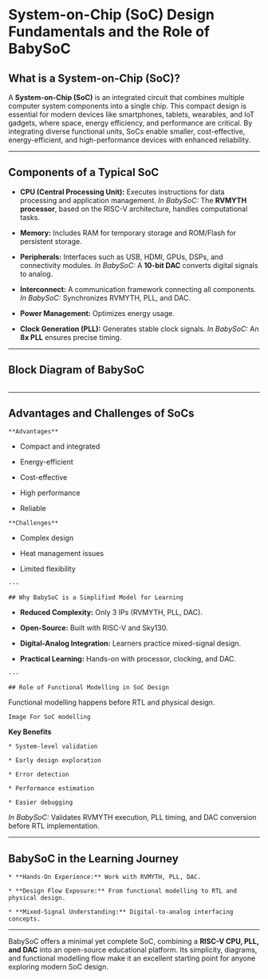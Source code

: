 # System-on-Chip (SoC) Design Fundamentals and the Role of BabySoC

## What is a System-on-Chip (SoC)?

A **System-on-Chip (SoC)** is an integrated circuit that combines multiple computer system components into a single chip. This compact design is essential for modern devices like smartphones, tablets, wearables, and IoT gadgets, where space, energy efficiency, and performance are critical. By integrating diverse functional units, SoCs enable smaller, cost-effective, energy-efficient, and high-performance devices with enhanced reliability.

---

## Components of a Typical SoC

* **CPU (Central Processing Unit):**
  Executes instructions for data processing and application management.
  *In BabySoC:* The **RVMYTH processor**, based on the RISC-V architecture, handles computational tasks.

* **Memory:**
  Includes RAM for temporary storage and ROM/Flash for persistent storage.

* **Peripherals:**
  Interfaces such as USB, HDMI, GPUs, DSPs, and connectivity modules.
  *In BabySoC:* A **10-bit DAC** converts digital signals to analog.

* **Interconnect:**
  A communication framework connecting all components.
  *In BabySoC:* Synchronizes RVMYTH, PLL, and DAC.

* **Power Management:**
  Optimizes energy usage.

* **Clock Generation (PLL):**
  Generates stable clock signals.
  *In BabySoC:* An **8x PLL** ensures precise timing.

---

## Block Diagram of BabySoC

```

```

---

## Advantages and Challenges of SoCs
```
**Advantages**
```
* Compact and integrated
  
* Energy-efficient
  
* Cost-effective
  
* High performance
  
* Reliable
```
**Challenges**
```
* Complex design
  
* Heat management issues
  
* Limited flexibility
```
---

## Why BabySoC is a Simplified Model for Learning
```
* **Reduced Complexity:** Only 3 IPs (RVMYTH, PLL, DAC).
  
* **Open-Source:** Built with RISC-V and Sky130.
  
* **Digital-Analog Integration:** Learners practice mixed-signal design.
  
* **Practical Learning:** Hands-on with processor, clocking, and DAC.
  
```
---

## Role of Functional Modelling in SoC Design
```
Functional modelling happens before RTL and physical design.
```
Image For SoC modelling
```


**Key Benefits**
```
* System-level validation

* Early design exploration

* Error detection

* Performance estimation

* Easier debugging

```
*In BabySoC:* Validates RVMYTH execution, PLL timing, and DAC conversion before RTL implementation.


---

## BabySoC in the Learning Journey
```
* **Hands-On Experience:** Work with RVMYTH, PLL, DAC.

* **Design Flow Exposure:** From functional modelling to RTL and physical design.

* **Mixed-Signal Understanding:** Digital-to-analog interfacing concepts.

```
---

BabySoC offers a minimal yet complete SoC, combining a **RISC-V CPU, PLL, and DAC** into an open-source educational platform. Its simplicity, diagrams, and functional modelling flow make it an excellent starting point for anyone exploring modern SoC design.
